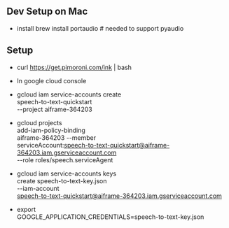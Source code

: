 ## Dev Setup on Mac

- install brew install portaudio   # needed to support pyaudio


## Setup

- curl https://get.pimoroni.com/ink | bash



- In google cloud console
- gcloud iam service-accounts create \
    speech-to-text-quickstart \
    --project aiframe-364203

- gcloud projects \
    add-iam-policy-binding \
    aiframe-364203 --member \
    serviceAccount:speech-to-text-quickstart@aiframe-364203.iam.gserviceaccount.com \
    --role roles/speech.serviceAgent

- gcloud iam service-accounts keys \
    create speech-to-text-key.json \
    --iam-account \
    speech-to-text-quickstart@aiframe-364203.iam.gserviceaccount.com

- export \
    GOOGLE_APPLICATION_CREDENTIALS=speech-to-text-key.json
